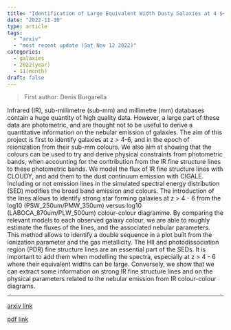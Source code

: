 ```yaml
---
title: "Identification of Large Equivalent Width Dusty Galaxies at 4 $<$ z $<$ 6 from Sub-mm Colours"
date: "2022-11-10"
type: article
tags:
  - "arxiv"
  - "most recent update (Sat Nov 12 2022)"
categories:
  - galaxies
  - 2022(year)
  - 11(month)
draft: false
---
```


> First author: Denis Burgarella

 Infrared (IR), sub-millimetre (sub-mm) and millimetre (mm) databases contain
a huge quantity of high quality data. However, a large part of these data are
photometric, and are thought not to be useful to derive a quantitative
information on the nebular emission of galaxies. The aim of this project is
first to identify galaxies at z > 4-6, and in the epoch of reionization from
their sub-mm colours. We also aim at showing that the colours can be used to
try and derive physical constraints from photometric bands, when accounting for
the contribution from the IR fine structure lines to these photometric bands.
We model the flux of IR fine structure lines with CLOUDY, and add them to the
dust continuum emission with CIGALE. Including or not emission lines in the
simulated spectral energy distribution (SED) modifies the broad band emission
and colours. The introduction of the lines allows to identify strong star
forming galaxies at z > 4 - 6 from the log10 (PSW_250um/PMW_350um) versus log10
(LABOCA_870um/PLW_500um) colour-colour diagramme. By comparing the relevant
models to each observed galaxy colour, we are able to roughly estimate the
fluxes of the lines, and the associated nebular parameters. This method allows
to identify a double sequence in a plot built from the ionization parameter and
the gas metallicity. The HII and photodissociation region (PDR) fine structure
lines are an essential part of the SEDs. It is important to add them when
modelling the spectra, especially at z > 4 - 6 where their equivalent widths
can be large. Conversely, we show that we can extract some information on
strong IR fine structure lines and on the physical parameters related to the
nebular emission from IR colour-colour diagrams.

---
[arxiv link](http://arxiv.org/abs/2211.05744v1)

[pdf link](http://arxiv.org/pdf/2211.05744v1)